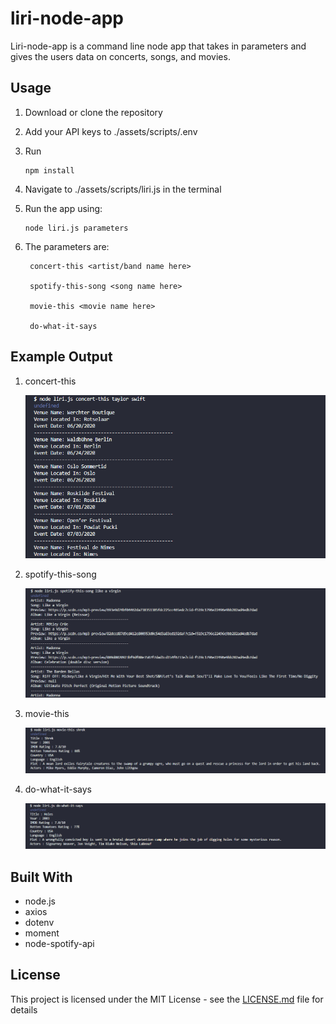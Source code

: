 # liri-node-app

Liri-node-app is a command line node app that takes in parameters and gives the users data on concerts, songs, and movies.

## Usage

1. Download or clone the repository
2. Add your API keys to ./assets/scripts/.env
3. Run
   ```
   npm install
   ```
4. Navigate to ./assets/scripts/liri.js in the terminal
5. Run the app using:
   ```
   node liri.js parameters
   ```
6. The parameters are:

   ```
    concert-this <artist/band name here>

    spotify-this-song <song name here>

    movie-this <movie name here>

    do-what-it-says
   ```

## Example Output

1. concert-this

   ![concert-this-image](assets/images/concert-this.png?raw=true 'concert-this-image')

2. spotify-this-song

   ![spotify-this-song-image](assets/images/spotify-this-song.png?raw=true 'spotify-this-song-image')

3. movie-this

   ![movie-this-image](assets/images/movie-this.png?raw=true 'movie-this-image')

4. do-what-it-says

   ![do-what-it-says-image](assets/images/do-what-it-says.png?raw=true 'do-what-it-says-image')

## Built With

- node.js
- axios
- dotenv
- moment
- node-spotify-api

## License

This project is licensed under the MIT License - see the [LICENSE.md](https://github.com/doanja/Recipe-Sluts/blob/master/LICENSE) file for details
